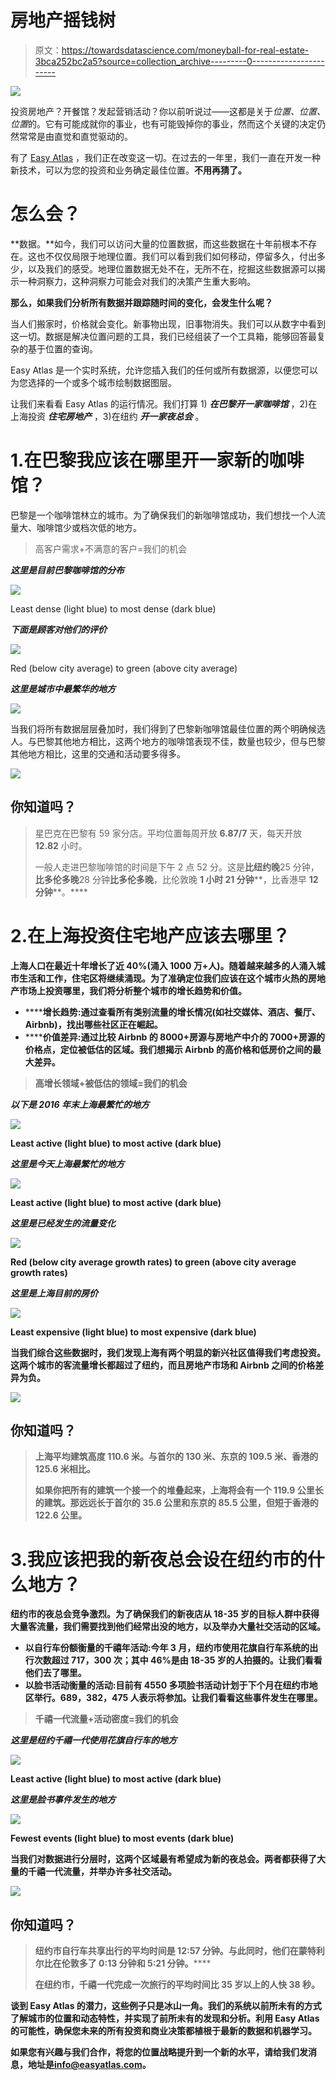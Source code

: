 # 房地产摇钱树

> 原文：<https://towardsdatascience.com/moneyball-for-real-estate-3bca252bc2a5?source=collection_archive---------0----------------------->

![](img/02168299008563b0e96d1656721fd1e1.png)

投资房地产？开餐馆？发起营销活动？你以前听说过——这都是关于*位置、位置、位置*的。它有可能成就你的事业，也有可能毁掉你的事业，然而这个关键的决定仍然常常是由直觉和直觉驱动的。

有了 [Easy Atlas](https://www.easyatlas.com) ，我们正在改变这一切。在过去的一年里，我们一直在开发一种新技术，可以为您的投资和业务确定最佳位置。**不用再猜了。**

# 怎么会？

**数据。**如今，我们可以访问大量的位置数据，而这些数据在十年前根本不存在。这也不仅仅局限于地理位置。我们可以看到我们如何移动，停留多久，付出多少，以及我们的感受。地理位置数据无处不在，无所不在，挖掘这些数据源可以揭示一种洞察力，这种洞察力可能会对我们的决策产生重大影响。

**那么，如果我们分析所有数据并跟踪随时间的变化，会发生什么呢？**

当人们搬家时，价格就会变化。新事物出现，旧事物消失。我们可以从数字中看到这一切。数据是解决位置问题的工具，我们已经组装了一个工具箱，能够回答最复杂的基于位置的查询。

Easy Atlas 是一个实时系统，允许您插入我们的任何或所有数据源，以便您可以为您选择的一个或多个城市绘制数据图层。

让我们来看看 Easy Atlas 的运行情况。我们打算 1) ***在巴黎开一家咖啡馆*** ，2)在上海投资 ***住宅房地产*** ，3)在纽约 ***开一家夜总会*** 。

# 1.在巴黎我应该在哪里开一家新的咖啡馆？

巴黎是一个咖啡馆林立的城市。为了确保我们的新咖啡馆成功，我们想找一个人流量大、咖啡馆少或档次低的地方。

> 高客户需求+不满意的客户=我们的机会

***这里是目前巴黎咖啡馆的分布***

![](img/ebdc713f96b06f5881d25adbeaeb1b1b.png)

Least dense (light blue) to most dense (dark blue)

***下面是顾客对他们的评价***

![](img/d1419114c9a07a6819172b89e5069ac2.png)

Red (below city average) to green (above city average)

***这里是城市中最繁华的地方***

![](img/01e5570feb290c90c338254bb5799ccd.png)

当我们将所有数据层层叠加时，我们得到了巴黎新咖啡馆最佳位置的两个明确候选人。与巴黎其他地方相比，这两个地方的咖啡馆表现不佳，数量也较少，但与巴黎其他地方相比，这里的交通和活动要多得多。

![](img/7693e707332fa1ae3bd8ec7c06a20f30.png)

## 你知道吗？

> 星巴克在巴黎有 59 家分店。平均位置每周开放 **6.87/7** 天，每天开放 **12.82** 小时。
> 
> 一般人走进巴黎咖啡馆的时间是下午 2 点 52 分。这是**比纽约晚**25 分钟，**比多伦多晚**28 分钟**比多伦多晚**，比伦敦晚 **1 小时 21 分钟****，比香港早 **12 分钟****。****

# ****2.在上海投资住宅地产应该去哪里？****

****上海人口在最近十年增长了近 40%(涌入 1000 万+人)。随着越来越多的人涌入城市生活和工作，住宅区将继续涌现。为了准确定位我们应该在这个城市火热的房地产市场上投资哪里，我们将分析整个城市的增长趋势和价值。****

*   ******增长趋势:**通过查看所有类别流量的增长情况(如社交媒体、酒店、餐厅、Airbnb)，找出哪些社区正在崛起。****
*   ******价值差异:**通过比较 Airbnb 的 8000+房源与房地产中介的 7000+房源的价格点，定位被低估的区域。我们想揭示 Airbnb 的高价格和低房价之间的最大差异。****

> ****高增长领域+被低估的领域=我们的机会****

*******以下是 2016 年末上海最繁忙的地方*******

****![](img/4ca7a92309230caf03287c36a85e44ff.png)****

****Least active (light blue) to most active (dark blue)****

*******这里是今天上海最繁忙的地方*******

****![](img/bb337c43e81eeb0345649e693d6dbc90.png)****

****Least active (light blue) to most active (dark blue)****

*******这里是已经发生的流量变化*******

****![](img/999aed2846644b563085e0eca65e83c4.png)****

****Red (below city average growth rates) to green (above city average growth rates)****

*******这里是上海目前的房价*******

****![](img/77e6968d0a4820627d3a44cd4e913888.png)****

****Least expensive (light blue) to most expensive (dark blue)****

****当我们综合这些数据时，我们发现上海有两个明显的新兴社区值得我们考虑投资。这两个城市的客流量增长都超过了纽约，而且房地产市场和 Airbnb 之间的价格差异为负。****

****![](img/83aebb2614c914c60da1157cf3fbe6a6.png)****

## ****你知道吗？****

> ****上海平均建筑高度 **110.6 米**。与首尔的 130 米、东京的 109.5 米、香港的 125.6 米**相比。******
> 
> ****如果你把所有的建筑一个接一个的堆叠起来，上海将会有一个 119.9 公里长的建筑。那远远长于首尔的 **35.6 公里**和东京的 **85.5 公里**，但短于香港的 **122.6 公里**。****

# ****3.我应该把我的新夜总会设在纽约市的什么地方？****

****纽约市的夜总会竞争激烈。为了确保我们的新夜店从 18-35 岁的目标人群中获得大量客流量，我们需要找到他们经常出没的地方，以及举办大量社交活动的区域。****

*   ****以自行车份额衡量的千禧年活动:今年 3 月，纽约市使用花旗自行车系统的出行次数超过 717，300 次；其中 46%是由 18-35 岁的人拍摄的。让我们看看他们去了哪里。****
*   ******以脸书活动衡量的活动**:目前有 4550 多项脸书活动计划于下个月在纽约市地区举行。689，382，475 人表示将参加。让我们看看这些事件发生在哪里。****

> ****千禧一代流量+活动密度=我们的机会****

*******这里是纽约千禧一代使用花旗自行车的地方*******

****![](img/7e49698e9a2c433627e07391f856e58d.png)****

****Least active (light blue) to most active (dark blue)****

*******这里是脸书事件发生的地方*******

****![](img/e62b76e1a1b9eec86f3a9c7fc3663504.png)****

****Fewest events (light blue) to most events (dark blue)****

****当我们对数据进行分层时，这两个区域最有希望成为新的夜总会。两者都获得了大量的千禧一代流量，并举办许多社交活动。****

****![](img/0f7fe4f37d556812d0d37cde7ddf67fa.png)****

## ****你知道吗？****

> ****纽约市自行车共享出行的平均时间是 12:57 分钟。与此同时，他们在蒙特利尔比在伦敦多了 0:13 分钟**和 5:21 分钟**。********
> 
> ******在纽约市，千禧一代完成一次旅行的平均时间比 35 岁以上的人快 38 秒。******

******谈到 Easy Atlas 的潜力，这些例子只是冰山一角。我们的系统以前所未有的方式了解城市的位置和动态特性，并实现了前所未有的发现和分析。利用 Easy Atlas 的可能性，确保您未来的所有投资和商业决策都植根于最新的数据和机器学习。******

******如果您有兴趣与我们合作，将您的位置战略提升到一个新的水平，请给我们发消息，地址是[info@easyatlas.com](mailto:info@easyatlas.com)。******